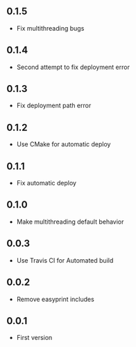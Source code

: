 ## 0.1.5
* Fix multithreading bugs

## 0.1.4
* Second attempt to fix deployment error

## 0.1.3
* Fix deployment path error

## 0.1.2
* Use CMake for automatic deploy

## 0.1.1
* Fix automatic deploy

## 0.1.0
* Make multithreading default behavior

## 0.0.3
* Use Travis CI for Automated build

## 0.0.2
* Remove easyprint includes

## 0.0.1
* First version
